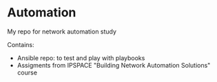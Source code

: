 # Automation
My repo for network automation study

Contains:
- Ansible repo: to test and play with playbooks
- Assigments from IPSPACE "Building Network Automation Solutions" course
